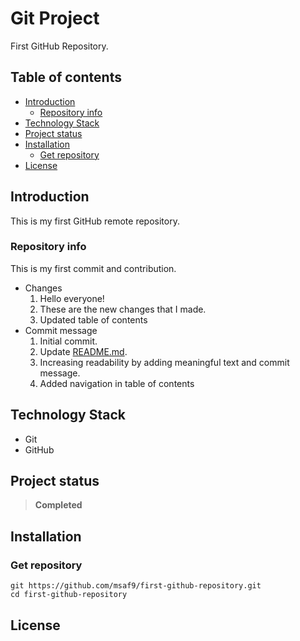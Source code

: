 <h1> Git Project </h1>
First GitHub Repository.

<h2>Table of contents</h2>

- [Introduction](#introduction)
  - [Repository info](#repository-info)
- [Technology Stack](#technology-stack)
- [Project status](#project-status)
- [Installation](#installation)
  - [Get repository](#get-repository)
- [License](#license)

## Introduction

This is my first GitHub remote repository.

### Repository info

This is my first commit and contribution.

- Changes
  1.  Hello everyone!
  2.  These are the new changes that I made.
  3.  Updated table of contents
- Commit message
  1. Initial commit.
  2. Update [README.md](README.md).
  3. Increasing readability by adding meaningful text and commit message.
  4. Added navigation in table of contents

## Technology Stack

- Git
- GitHub

## Project status

> **Completed**

## Installation

### Get repository

```git
git https://github.com/msaf9/first-github-repository.git
cd first-github-repository
```

## License
